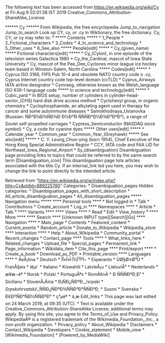 The following text has been accessed from https://en.wikipedia.org/wiki/Cy at Fri Aug 9 02:01:38 IST 2019
Creative_Commons_Attribution-ShareAlike_License




















****** Cy ******
From Wikipedia, the free encyclopedia
Jump_to_navigation Jump_to_search
 Look up CY, cy, or .cy in Wiktionary, the free dictionary.
Cy, CY, or cy may refer to:
⁰
***** Contents *****
    * 1_People
    * 2_Fictional_characters
    * 3_Codes
    * 4_In_science_and_technology
    * 5_Other_uses
    * 6_See_also
***** People[edit] *****
    * Cy_(given_name)
***** Fictional characters[edit] *****
    * Cy_(Cylon), in one episode of the television series Galactica 1980
    * Cy_the_Cardinal, mascot of Iowa State University
    * Cy, mascot of the Pee_Dee_Cyclones minor league ice hockey team based in
      Winston-Salem, North Carolina
***** Codes[edit] *****
    * Cyprus ISO 3166, FIPS Pub 10-4 and obsolete NATO country code
          o .cy, Cyprus Internet country code top-level domain (ccTLD)
    * Cyprus_Airways IATA airline designator
    * Cymraeg, otherwise known as the Welsh_language ISO 639-1 language code
***** In science and technology[edit] *****
    * Cubic_yard
    * In BIOS setup, number of cylinders in cylinder-head-sector_(CHS) hard
      disk drive access method
    * Cyclohexyl group, in organic chemistry
    * Cyclophosphamide, an alkylating agent used in therapy for cancer and some
      autoimmune diseases
    * Samokhodnaya_Ustanovka (Russian: ÑÐ°Ð¼Ð¾ÑÐ¾Ð´Ð½Ð°Ñ
      ÑÑÑÐ°Ð½Ð¾Ð²ÐºÐ°), a range of Soviet self-propelled carriages
    * Cypress_Semiconductor (NASDAQ stock symbol)
    * Cy, a code for cyanine dyes
***** Other uses[edit] *****
    * Calendar_year
    * Common_year
    * Common_Year_(Greyhawk)
***** See also[edit] *****
    * C. Y. Leung_Chun-ying (born 1954), Chief Executive of the Hong Kong
      Special Administrative Region
    * CCY, IATA code and FAA LID for Northeast_Iowa_Regional_Airport
    * Sy_(disambiguation)
                      Disambiguation page providing links to topics that could
                      be referred to by the same search term
[Disambiguation_icon] This disambiguation page lists articles associated with
                      the title Cy.
                      If an internal_link led you here, you may wish to change
                      the link to point directly to the intended article.

Retrieved from "https://en.wikipedia.org/w/index.php?title=Cy&oldid=889225780"
Categories:
    * Disambiguation_pages
Hidden categories:
    * Disambiguation_pages_with_short_description
    * All_article_disambiguation_pages
    * All_disambiguation_pages
***** Navigation menu *****
**** Personal tools ****
    * Not logged in
    * Talk
    * Contributions
    * Create_account
    * Log_in
**** Namespaces ****
    * Article
    * Talk
⁰
**** Variants ****
**** Views ****
    * Read
    * Edit
    * View_history
⁰
**** More ****
**** Search ****
[Unknown INPUT type][Search][Go]
**** Navigation ****
    * Main_page
    * Contents
    * Featured_content
    * Current_events
    * Random_article
    * Donate_to_Wikipedia
    * Wikipedia_store
**** Interaction ****
    * Help
    * About_Wikipedia
    * Community_portal
    * Recent_changes
    * Contact_page
**** Tools ****
    * What_links_here
    * Related_changes
    * Upload_file
    * Special_pages
    * Permanent_link
    * Page_information
    * Wikidata_item
    * Cite_this_page
**** Print/export ****
    * Create_a_book
    * Download_as_PDF
    * Printable_version
**** Languages ****
    * ÄeÅ¡tina
    * Deutsch
    * ÎÎ»Î»Î·Î½Î¹ÎºÎ¬
    * Esperanto
    * ÙØ§Ø±Ø³Û
    * FranÃ§ais
    * íêµ­ì´
    * Italiano
    * Kiswahili
    * LatvieÅ¡u
    * LietuviÅ³
    * Nederlands
    * æ¥æ¬èª
    * Norsk
    * Polski
    * PortuguÃªs
    * RomÃ¢nÄ
    * Ð ÑÑÑÐºÐ¸Ð¹
    * Sicilianu
    * SlovenÅ¡Äina
    * Ð¡ÑÐ¿ÑÐºÐ¸_/_srpski
    * Srpskohrvatski_/_ÑÑÐ¿ÑÐºÐ¾ÑÑÐ²Ð°ÑÑÐºÐ¸
    * Suomi
    * Svenska
    * Ð£ÐºÑÐ°ÑÐ½ÑÑÐºÐ°
    * ç²µèª
    * ä¸­æ
Edit_links
    * This page was last edited on 24 March 2019, at 09:35 (UTC).
    * Text is available under the Creative_Commons_Attribution-ShareAlike
      License; additional terms may apply. By using this site, you agree to the
      Terms_of_Use and Privacy_Policy. WikipediaÂ® is a registered trademark of
      the Wikimedia_Foundation,_Inc., a non-profit organization.
    * Privacy_policy
    * About_Wikipedia
    * Disclaimers
    * Contact_Wikipedia
    * Developers
    * Cookie_statement
    * Mobile_view
    * [Wikimedia_Foundation]
    * [Powered_by_MediaWiki]
